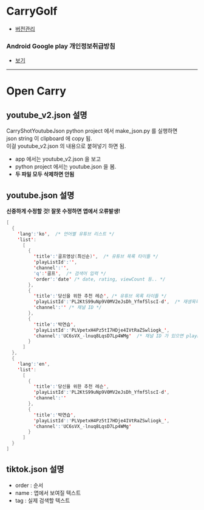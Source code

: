 # CarryGolf

- [버전관리](/VERSION.md)


### Android Google play 개인정보취급방침
- [보기](/docs/private.txt)




---

# Open Carry

## youtube_v2.json 설명
CarryShotYoutubeJson python project 에서 make_json.py 를 실행하면    
json string 이 clipboard 에 copy 됨.   
이걸 youtube_v2.json 의 내용으로 붙혀넣기 하면 됨.   


- app 에서는 youtube_v2.json 을 보고
- python project 에서는 youtube.json 을 봄.
- **두 파일 모두 삭제하면 안됨**


## youtube.json 설명
**신중하게 수정할 것! 잘못 수정하면 앱에서 오류발생!**
```java
[
  {
    'lang':'ko',  /* 언어별 유튜브 리스트 */
    'list':
      [
        {
          'title':'골프영상(최신순)',  /* 유튜브 목록 타이틀 */
          'playListId':'',
          'channel':'',
          'q':'골프',  /* 검색어 입력 */
          'order':'date' /* date, rating, viewCount 등.. */
        },
        {
          'title':'당신을 위한 추천 레슨', /* 유튜브 목록 타이틀 */
          'playListId':'PL2KtS99uNp9V0MV2eJsDh_Yfmf5lscI-d',  /* 재생목록 ID */
          'channel':'' /* 채널 ID */
        },
        {
          'title':'박연습',
          'playListId':'PLVpetxH4Pz5tI7HDje4IVtRaZSwliogk_',
          'channel':'UC6sVX_-lnuq8LqsD7Lp4WMg'  /* 채널 ID 가 있으면 playListId 는 무시하고 채널의 모든 동영상을 view 많은 순으로 보여준다 */
        }
      ]
  },
  {
    'lang':'en',
    'list':
      [
        {
          'title':'당신을 위한 추천 레슨',
          'playListId':'PL2KtS99uNp9V0MV2eJsDh_Yfmf5lscI-d',
          'channel':''
        },
        {
          'title':'박연습',
          'playListId':'PLVpetxH4Pz5tI7HDje4IVtRaZSwliogk_',
          'channel':'UC6sVX_-lnuq8LqsD7Lp4WMg'
        }
      ]
  }
]
```

## tiktok.json 설명
  - order : 순서
  - name : 앱에서 보여질 텍스트
  - tag : 실제 검색할 텍스트

